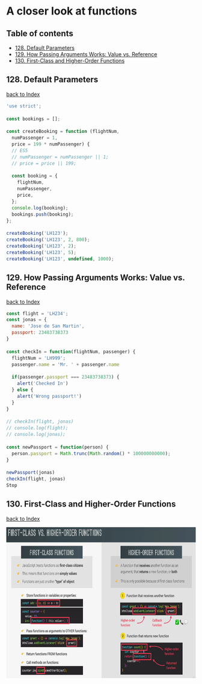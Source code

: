 <h1>A closer look at functions</h1>

<a id='section0'></a>
<h2>Table of contents</h2>

+ [128. Default Parameters](#section1)
+ [129. How Passing Arguments Works: Value vs. Reference](#section2)
+ [130. First-Class and Higher-Order Functions](#section3)

<a id='section1'></a>
<h2>128. Default Parameters</h2> 

[back to Index](#section0)
  

```js
'use strict';

const bookings = [];

const createBooking = function (flightNum, 
  numPassenger = 1, 
  price = 199 * numPassenger) {
  // ES5
  // numPassenger = numPassenger || 1;
  // price = price || 199;

  const booking = {
    flightNum,
    numPassenger,
    price,
  };
  console.log(booking);
  bookings.push(booking);
};

createBooking('LH123');
createBooking('LH123', 2, 800);
createBooking('LH123', 2);
createBooking('LH123', 5);
createBooking('LH123', undefined, 1000);

```

<a id='section2'></a>
<h2>129. How Passing Arguments Works: Value vs. Reference</h2> 

[back to Index](#section0)
  

```js
const flight = 'LH234';
const jonas = {
  name: 'Jose de San Martin',
  passport: 23483738373
}

const checkIn = function(flightNum, passenger) {
  flightNum = 'LH999';
  passenger.name = 'Mr. ' + passenger.name

  if(passenger.passport === 23483738373) {
    alert('Checked In')
  } else {
    alert('Wrong passport!')
  }
}

// checkIn(flight, jonas)
// console.log(flight);
// console.log(jonas);

const newPassport = function(person) {
  person.passport = Math.trunc(Math.random() * 100000000000);
}

newPassport(jonas)
checkIn(flight, jonas)
Stop


```

<a id='section2'></a>
<h2>130. First-Class and Higher-Order Functions</h2> 

[back to Index](#section0)
  

<img src="/images/first-class-vs-higher-order-functions.png" width="650" height="400" >
